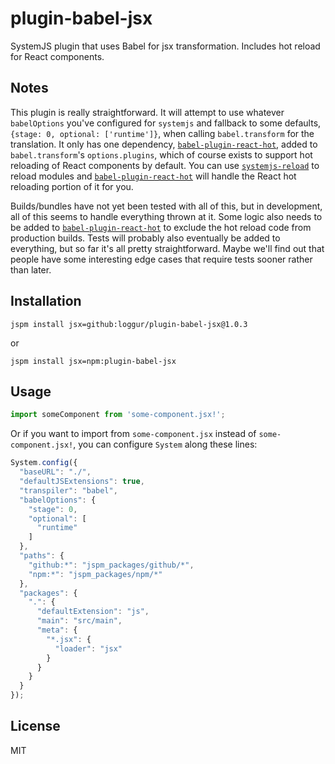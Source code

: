 # plugin-babel-jsx
SystemJS plugin that uses Babel for jsx transformation.  Includes hot reload for React components.

## Notes
This plugin is really straightforward.  It will attempt to use whatever `babelOptions` you've configured for `systemjs` and fallback to some defaults, `{stage: 0, optional: ['runtime']}`, when calling `babel.transform` for the translation.  It only has one dependency, [`babel-plugin-react-hot`](https://github.com/loggur/babel-plugin-react-hot), added to `babel.transform`'s `options.plugins`, which of course exists to support hot reloading of React components by default.  You can use [`systemjs-reload`](https://github.com/loggur/systemjs-reload) to reload modules and [`babel-plugin-react-hot`](https://github.com/loggur/babel-plugin-react-hot) will handle the React hot reloading portion of it for you.

Builds/bundles have not yet been tested with all of this, but in development, all of this seems to handle everything thrown at it.  Some logic also needs to be added to [`babel-plugin-react-hot`](https://github.com/loggur/babel-plugin-react-hot) to exclude the hot reload code from production builds.  Tests will probably also eventually be added to everything, but so far it's all pretty straightforward.  Maybe we'll find out that people have some interesting edge cases that require tests sooner rather than later.

## Installation
```
jspm install jsx=github:loggur/plugin-babel-jsx@1.0.3
```
or
```
jspm install jsx=npm:plugin-babel-jsx
```

## Usage
```js
import someComponent from 'some-component.jsx!';
```

Or if you want to import from `some-component.jsx` instead of `some-component.jsx!`, you can configure `System` along these lines:
```js
System.config({
  "baseURL": "./",
  "defaultJSExtensions": true,
  "transpiler": "babel",
  "babelOptions": {
    "stage": 0,
    "optional": [
      "runtime"
    ]
  },
  "paths": {
    "github:*": "jspm_packages/github/*",
    "npm:*": "jspm_packages/npm/*"
  },
  "packages": {
    ".": {
      "defaultExtension": "js",
      "main": "src/main",
      "meta": {
        "*.jsx": {
          "loader": "jsx"
        }
      }
    }
  }
});
```

## License
MIT
